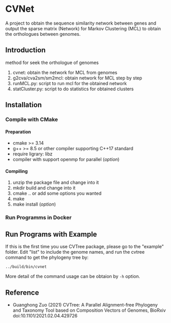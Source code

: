 # CVNet

A project to obtain the sequence similarity network between genes and output the sparse matrix (Network) for Markov Clustering (MCL) to obtain the orthologues between genomes.

## Introduction

method for seek the orthologue of genomes

1. cvnet: obtain the network for MCL from genomes
2. g2cva/cva2sm/sm2mcl: obtain network for MCL step by step
3. runMCL.py: script to run mcl for the obtained network
4. statCluster.py: script to do statistics for obtained clusters

## Installation

### Compile with CMake

#### Preparation

- cmake >= 3.14
- g++ >= 8.5 or other compiler supporting C++17 standard
- require ligrary: libz
- compiler with support openmp for parallel (_option_)

#### Compiling

1. unzip the package file and change into it
2. mkdir build and change into it
3. cmake .. or add some options you wanted
4. make
5. make install (_option_)

### Run Programms in Docker

## Run Programs with Example

If this is the first time you use CVTree package, please go to the
"example" folder. Edit "list" to include the genome names, and run
the cvtree command to get the phylogeny tree by:

    ../build/bin/cvnet

More detail of the command usage can be obtaion by `-h` option.

## Reference

- Guanghong Zuo (2021) CVTree: A Parallel Alignment-free Phylogeny
  and Taxonomy Tool based on Composition Vectors of Genomes,
  BioRxiv doi:10.1101/2021.02.04.429726
